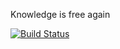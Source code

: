 Knowledge is free again

[![Build Status](https://travis-ci.org/pebblecode/kifa.png?branch=master)](https://travis-ci.org/pebblecode/kifa)


